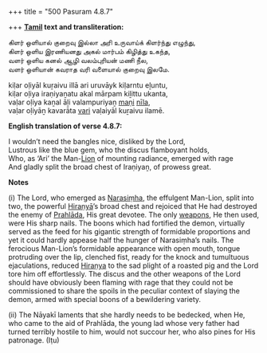 +++
title = "500 Pasuram 4.8.7"

+++
**[Tamil](/definition/tamil#history "show Tamil definitions") text and transliteration:**

கிளர் ஒளியால் குறைவு இல்லா அரி உருவாய்க் கிளர்ந்து எழுந்து,  
கிளர் ஒளிய இரணியனது அகல் மார்பம் கிழித்து உகந்த,  
வளர் ஒளிய கனல் ஆழி வலம்புரியன் மணி நீல,  
வளர் ஒளியான் கவராத வரி வளையால் குறைவு இலமே.

kiḷar oḷiyāl kuṟaivu illā ari uruvāyk kiḷarntu eḻuntu,  
kiḷar oḷiya iraṇiyaṉatu akal mārpam kiḻittu ukanta,  
vaḷar oḷiya kaṉal āḻi valampuriyaṉ [maṇi](/definition/mani#vaishnavism "show maṇi definitions") [nīla](/definition/nila#history "show nīla definitions"),  
vaḷar oḷiyāṉ kavarāta [vari](/definition/vari#history "show vari definitions") vaḷaiyāl kuṟaivu ilamē.

**English translation of verse 4.8.7:**

I wouldn’t need the bangles nice, disliked by the Lord,  
Lustrous like the blue gem, who the discus flamboyant holds,  
Who, as ‘Ari’ the Man-[Lion](/definition/lion#history "show Lion definitions") of mounting radiance, emerged with rage  
And gladly split the broad chest of Iraṇiyaṉ, of prowess great.

**Notes**

\(i\) The Lord, who emerged as [Narasiṃha](/definition/narasimha#history "show Narasiṃha definitions"), the effulgent Man-Lion, split into two, the powerful [Hiraṇyā](/definition/hiranya#history "show Hiraṇyā definitions")’s broad chest and rejoiced that He had destroyed the enemy of [Prahlāda](/definition/prahlada#vaishnavism "show Prahlāda definitions"), His great devotee. The only [weapons](/definition/weapon#history "show weapons definitions"), He then used, were His sharp nails. The boons which had fortified the demon, virtually served as the feed for his gigantic strength of formidable proportions and yet it could hardly appease half the hunger of Narasiṃha’s nails. The ferocious Man-Lion’s formidable appearance with open mouth, tongue protruding over the lip, clenched fist, ready for the knock and tumultuous ejaculations, reduced [Hiraṇya](/definition/hiranya#history "show Hiraṇya definitions") to the sad plight of a roasted pig and the Lord tore him off effortlessly. The discus and the other weapons of the Lord should have obviously been flaming with rage that they could not be commissioned to share the spoils in the peculiar context of slaying the demon, armed with special boons of a bewildering variety.

\(ii\) The Nāyakī laments that she hardly needs to be bedecked, when He, who came to the aid of Prahlāda, the young lad whose very father had turned terribly hostile to him, would not succour her, who also pines for His patronage. (Iṭu)


